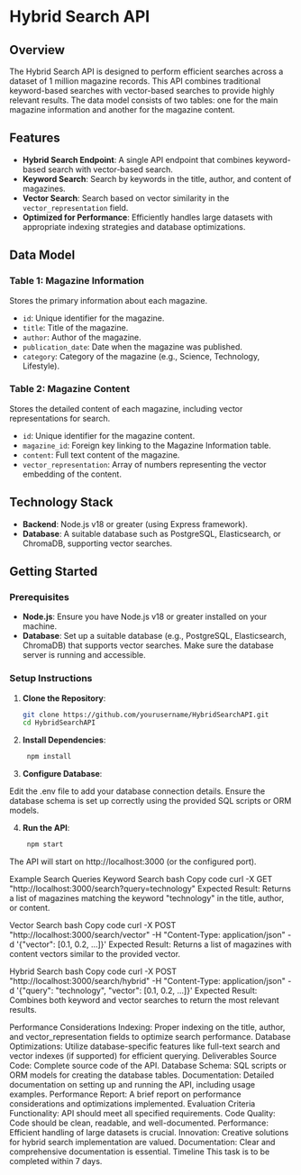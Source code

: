 # Hybrid Search API

## Overview

The Hybrid Search API is designed to perform efficient searches across a dataset of 1 million magazine records. This API combines traditional keyword-based searches with vector-based searches to provide highly relevant results. The data model consists of two tables: one for the main magazine information and another for the magazine content.

## Features

- **Hybrid Search Endpoint**: A single API endpoint that combines keyword-based search with vector-based search.
- **Keyword Search**: Search by keywords in the title, author, and content of magazines.
- **Vector Search**: Search based on vector similarity in the `vector_representation` field.
- **Optimized for Performance**: Efficiently handles large datasets with appropriate indexing strategies and database optimizations.

## Data Model

### Table 1: Magazine Information

Stores the primary information about each magazine.

- `id`: Unique identifier for the magazine.
- `title`: Title of the magazine.
- `author`: Author of the magazine.
- `publication_date`: Date when the magazine was published.
- `category`: Category of the magazine (e.g., Science, Technology, Lifestyle).

### Table 2: Magazine Content

Stores the detailed content of each magazine, including vector representations for search.

- `id`: Unique identifier for the magazine content.
- `magazine_id`: Foreign key linking to the Magazine Information table.
- `content`: Full text content of the magazine.
- `vector_representation`: Array of numbers representing the vector embedding of the content.

## Technology Stack

- **Backend**: Node.js v18 or greater (using Express framework).
- **Database**: A suitable database such as PostgreSQL, Elasticsearch, or ChromaDB, supporting vector searches.

## Getting Started

### Prerequisites

- **Node.js**: Ensure you have Node.js v18 or greater installed on your machine.
- **Database**: Set up a suitable database (e.g., PostgreSQL, Elasticsearch, ChromaDB) that supports vector searches. Make sure the database server is running and accessible.

### Setup Instructions

1. **Clone the Repository**:
   ```bash
   git clone https://github.com/yourusername/HybridSearchAPI.git
   cd HybridSearchAPI

2. **Install Dependencies**:
   ```bash
    npm install

3. **Configure Database**:

Edit the .env file to add your database connection details. Ensure the database schema is set up correctly using the provided SQL scripts or ORM models.

4. **Run the API**:

   ```bash
    npm start
The API will start on http://localhost:3000 (or the configured port).

Example Search Queries
Keyword Search
bash
Copy code
curl -X GET "http://localhost:3000/search?query=technology"
Expected Result: Returns a list of magazines matching the keyword "technology" in the title, author, or content.

Vector Search
bash
Copy code
curl -X POST "http://localhost:3000/search/vector" -H "Content-Type: application/json" -d '{"vector": [0.1, 0.2, ...]}'
Expected Result: Returns a list of magazines with content vectors similar to the provided vector.

Hybrid Search
bash
Copy code
curl -X POST "http://localhost:3000/search/hybrid" -H "Content-Type: application/json" -d '{"query": "technology", "vector": [0.1, 0.2, ...]}'
Expected Result: Combines both keyword and vector searches to return the most relevant results.

Performance Considerations
Indexing: Proper indexing on the title, author, and vector_representation fields to optimize search performance.
Database Optimizations: Utilize database-specific features like full-text search and vector indexes (if supported) for efficient querying.
Deliverables
Source Code: Complete source code of the API.
Database Schema: SQL scripts or ORM models for creating the database tables.
Documentation: Detailed documentation on setting up and running the API, including usage examples.
Performance Report: A brief report on performance considerations and optimizations implemented.
Evaluation Criteria
Functionality: API should meet all specified requirements.
Code Quality: Code should be clean, readable, and well-documented.
Performance: Efficient handling of large datasets is crucial.
Innovation: Creative solutions for hybrid search implementation are valued.
Documentation: Clear and comprehensive documentation is essential.
Timeline
This task is to be completed within 7 days.
